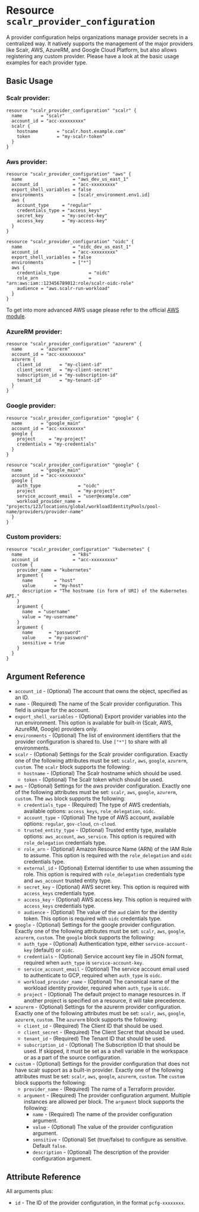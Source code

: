 
# Resource `scalr_provider_configuration`

A provider configuration helps organizations manage provider secrets in a centralized way.
It natively supports the management of the major providers like Scalr, AWS, AzureRM, and Google Cloud Platform, 
but also allows registering any custom provider. Please have a look at the basic usage examples for each provider type.

## Basic Usage

### Scalr provider:

```hcl
resource "scalr_provider_configuration" "scalr" {
  name       = "scalr"
  account_id = "acc-xxxxxxxxx"
  scalr {
    hostname       = "scalr.host.example.com"
    token          = "my-scalr-token"
  }
}
```

### Aws provider:

```hcl
resource "scalr_provider_configuration" "aws" {
  name                   = "aws_dev_us_east_1"
  account_id             = "acc-xxxxxxxxx"
  export_shell_variables = false
  environments           = [scalr_environment.env1.id]
  aws {
    account_type     = "regular"
    credentials_type = "access_keys"
    secret_key       = "my-secret-key"
    access_key       = "my-access-key"
  }
}
```

```hcl
resource "scalr_provider_configuration" "oidc" {
  name                   = "oidc_dev_us_east_1"
  account_id             = "acc-xxxxxxxxx"
  export_shell_variables = false
  environments           = ["*"]
  aws {
    credentials_type           = "oidc"
    role_arn                   = "arn:aws:iam::123456789012:role/scalr-oidc-role"
    audience = "aws.scalr-run-workload"
  }
}
```

To get into more advanced AWS usage please refer to the official [AWS module](https://github.com/Scalr/terraform-scalr-provider-configuration-aws).

### AzureRM provider:

```hcl
resource "scalr_provider_configuration" "azurerm" {
  name       = "azurerm"
  account_id = "acc-xxxxxxxxx"
  azurerm {
    client_id       = "my-client-id"
    client_secret   = "my-client-secret"
    subscription_id = "my-subscription-id"
    tenant_id       = "my-tenant-id"
  }
}
```

### Google provider:

```hcl
resource "scalr_provider_configuration" "google" {
  name       = "google_main"
  account_id = "acc-xxxxxxxxx"
  google {
    project     = "my-project"
    credentials = "my-credentials"
  }
}
```

```hcl
resource "scalr_provider_configuration" "google" {
  name       = "google_main"
  account_id = "acc-xxxxxxxxx"
  google {
    auth_type              = "oidc"
    project                = "my-project"
    service_account_email  = "user@example.com"
    workload_provider_name = "projects/123/locations/global/workloadIdentityPools/pool-name/providers/provider-name"
  }
}
```

### Custom providers:

```hcl
resource "scalr_provider_configuration" "kubernetes" {
  name                   = "k8s"
  account_id             = "acc-xxxxxxxxx"
  custom {
    provider_name = "kubernetes"
    argument {
      name        = "host"
      value       = "my-host"
      description = "The hostname (in form of URI) of the Kubernetes API."
    }
    argument {
      name  = "username"
      value = "my-username"
    }
    argument {
      name      = "password"
      value     = "my-password"
      sensitive = true
    }
  }
}
```

## Argument Reference

* `account_id` - (Optional) The account that owns the object, specified as an ID.
* `name` - (Required) The name of the Scalr provider configuration. This field is unique for the account.
* `export_shell_variables` - (Optional) Export provider variables into the run environment. This option is available for built-in (Scalr, AWS, AzureRM, Google) providers only.
* `environments` - (Optional) The list of environment identifiers that the provider configuration is shared to. Use `["*"]` to share with all environments.
* `scalr` - (Optional) Settings for the Scalr provider configuration. Exactly one of the following attributes must be set: `scalr`, `aws`, `google`, `azurerm`, `custom`.
  The `scalr` block supports the following:
    * `hostname` - (Optional) The Scalr hostname which should be used.
    * `token` - (Optional) The Scalr token which should be used.
* `aws` - (Optional) Settings for the aws provider configuration. Exactly one of the following attributes must be set: `scalr`, `aws`, `google`, `azurerm`, `custom`.
   The `aws` block supports the following:
  * `credentials_type` - (Required) The type of AWS credentials, available options: `access_keys`, `role_delegation`, `oidc`.
  * `account_type` - (Optional) The type of AWS account, available options: `regular`, `gov-cloud`, `cn-cloud`.
  * `trusted_entity_type` - (Optional) Trusted entity type, available options: `aws_account`, `aws_service`. This option is required with `role_delegation` credentials type.
  * `role_arn` - (Optional) Amazon Resource Name (ARN) of the IAM Role to assume. This option is required with the `role_delegation` and `oidc` credentials type.
  * `external_id` - (Optional) External identifier to use when assuming the role. This option is required with `role_delegation` credentials type and `aws_account` trusted entity type.
  * `secret_key` - (Optional) AWS secret key. This option is required with `access_keys` credentials type.
  * `access_key` - (Optional) AWS access key. This option is required with `access_keys` credentials type.
  * `audience` - (Optional) The value of the `aud` claim for the identity token. This option is required with `oidc` credentials type.
* `google` - (Optional) Settings for the google provider configuration. Exactly one of the following attributes must be set: `scalr`, `aws`, `google`, `azurerm`, `custom`.
   The `google` block supports the following:
  * `auth_type` - (Optional) Authentication type, either `service-account-key` (default) or `oidc`.
  * `credentials` - (Optional) Service account key file in JSON format, required when `auth_type` is `service-account-key`.
  * `service_account_email` - (Optional) The service account email used to authenticate to GCP, required when `auth_type` is `oidc`.
  * `workload_provider_name` - (Optional) The canonical name of the workload identity provider, required when `auth_type` is `oidc`.
  * `project` - (Optional) The default project to manage resources in. If another project is specified on a resource, it will take precedence.
* `azurerm` - (Optional) Settings for the azurerm provider configuration. Exactly one of the following attributes must be set: `scalr`, `aws`, `google`, `azurerm`, `custom`.
   The `azurerm` block supports the following:
  * `client_id` - (Required) The Client ID that should be used.
  * `client_secret` - (Required) The Client Secret that should be used.
  * `tenant_id` - (Required) The Tenant ID that should be used.
  * `subscription_id` - (Optional) The Subscription ID that should be used. If skipped, it must be set as a shell variable in the workspace or as a part of the source configuration.
* `custom` - (Optional) Settings for the provider configuration that does not have scalr support as a built-in provider. Exactly one of the following attributes must be set: `scalr`, `aws`, `google`, `azurerm`, `custom`.
   The `custom` block supports the following:
  * `provider_name` - (Required) The name of a Terraform provider.
  * `argument` - (Required) The provider configuration argument. Multiple instances are allowed per block.
     The `argument` block supports the following:
    * `name` - (Required) The name of the provider configuration argument. 
    * `value` - (Optional) The value of the provider configuration argument.
    * `sensitive` - (Optional) Set (true/false) to configure as sensitive. Default `false`.
    * `description` - (Optional) The description of the provider configuration argument.


## Attribute Reference

All arguments plus:

* `id` - The ID of the provider configuration, in the format `pcfg-xxxxxxxx`.
